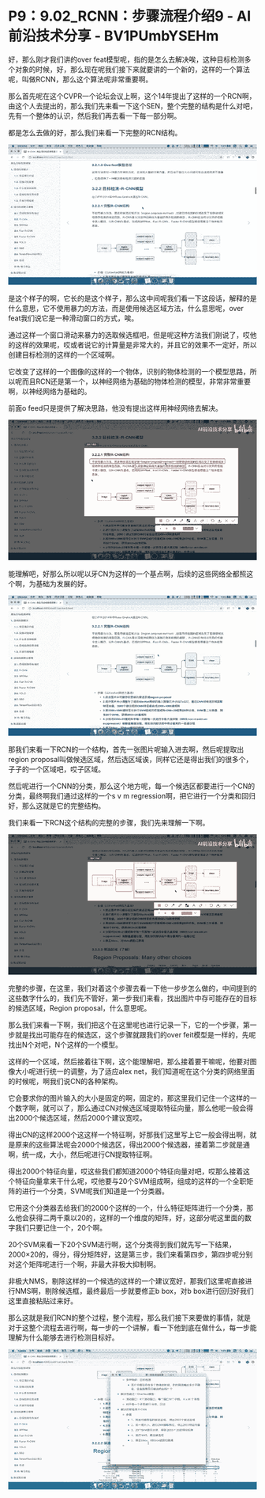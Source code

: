 # P9：9.02_RCNN：步骤流程介绍9 - AI前沿技术分享 - BV1PUmbYSEHm

好，那么刚才我们讲的over feat模型呢，指的是怎么去解决唉，这种目标检测多个对象的时候，好，那么现在呢我们接下来就要讲的一个新的，这样的一个算法呢，叫做RCNN，那么这个算法呢非常重要啊。

那么首先呢在这个CVPR一个论坛会议上啊，这个14年提出了这样的一个RCN啊，由这个人去提出的，那么我们先来看一下这个SEN，整个完整的结构是什么对吧，先有一个整体的认识，然后我们再去看一下每一部分啊。

都是怎么去做的好，那么我们来看一下完整的RCN结构。

![](img/8ef792a053c7983e7f7f31cc7ac26704_1.png)

是这个样子的啊，它长的是这个样子，那么这中间呢我们看一下这段话，解释的是什么意思，它不使用暴力的方法，而是使用候选区域方法，什么意思呢，over feat我们说它是一种滑动窗口的方式，唉。

通过这样一个窗口滑动来暴力的选取候选框吧，但是呢这种方法我们刚说了，哎他的这样的效果呢，哎或者说它的计算量是非常大的，并且它的效果不一定好，所以创建目标检测的这样的一个区域啊。

它改变了这样的一个图像的这样的一个物体，识别的物体检测的一个模型思路，所以呢而且RCN还是第一个，以神经网络为基础的物体检测的模型，非常非常重要啊，以神经网络为基础的。

前面o feed只是提供了解决思路，他没有提出这样用神经网络去解决。

![](img/8ef792a053c7983e7f7f31cc7ac26704_3.png)

能理解吧，好那么所以呢以牙CN为这样的一个基点啊，后续的这些网络全都照这个啊，为基础为发展的好。

![](img/8ef792a053c7983e7f7f31cc7ac26704_5.png)

那我们来看一下RCN的一个结构，首先一张图片呢输入进去啊，然后呢提取出region proposal叫做候选区域，然后选区域诶，同样它还是得出我们的很多个，子子的一个区域吧，哎子区域。

然后呢进行一个CNN的分类，那么这个地方呢，每一个候选区都要进行一个CN的分类，最终啊我们通过这样的一个s v m regression啊，把它进行一个分类和回归好，那么这就是它的完整结构。

我们来看一下RCN这个结构的完整的步骤，我们先来理解一下啊。

![](img/8ef792a053c7983e7f7f31cc7ac26704_7.png)

完整的步骤，在这里，我们对着这个步骤去看一下他一步步怎么做的，中间提到的这些数字什么的，我们先不管好，第一步我们来看，找出图片中存可能存在的目标的候选区域，Region proposal，什么意思呢。

那么我们来看一下啊，我们把这个在这里呢也进行记录一下，它的一个步骤，第一步就是找出可能存在的候选区，这个步骤就跟我们的over feit模型是一样的，先呢找出N个对吧，N个这样的一个模型。

这样的一个区域，然后接着往下啊，这个能理解吧，那么接着要干嘛呢，他要对图像大小呢进行统一的调整，为了适应alex net，我们知道呢在这个分类的网络里面的时候呢，啊我们说CN的各种架构。

它会要求你的图片输入的大小是固定的啊，固定的，那这里我们记住一个这样的一个数字啊，就可以了，那么通过CN对候选区域提取特征向量，那么他呢一般会得出2000个候选区域，然后2000个建议宽哎。

得出CN的这样2000个这这样一个特征啊，好那我们这里写上它一般会得出啊，就是原来的这些算法呢会2000个候选区，得出2000个候选器，接着第二步就是通啊，统一成，大小，然后呢进行CN提取特征啊。

得出2000个特征向量，哎这些我们都知道2000个特征向量对吧，哎那么接着这个特征向量拿来干什么呢，哎他要与20个SVM组成啊，组成的这样的一个全职矩阵的进行一个分类，SVM呢我们知道是一个分类器。

它用这个分类器去给我们的2000个这样的一个，什么特征矩阵进行一个分类，那么他会获得二两千乘以20的，这样的一个维度的矩阵，好，这部分呢这里面的数字我们只要记住一个，20个啊。

20个SVM来看一下20个SVM进行啊，这个分类得到我们就先写一下结果，2000×20的，得分，得分矩阵好，这是第三步，我们来看第四步，第四步呢分别对这个矩阵呢进行一个啊，非最大非极大抑制啊。

非极大NMS，剔除这样的一个候选的这样的一个建议宽好，那我们这里呢直接进行NMS啊，剔除候选框，最终最后一步就要修正b box，对b box进行回归好我们这里直接粘贴过来好。

那么这就是我们RCN的整个过程，整个流程，那么我们接下来要做的事情，就是对于这整个流程去进行啊，每一步的一个讲解，看一下他到底在做什么，每一步能理解为什么能够去进行检测目标好。



![](img/8ef792a053c7983e7f7f31cc7ac26704_9.png)